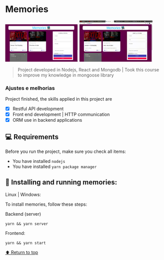 # Memories

<div >
  <img src="app-1.png" alt="Web demonstration of app" width="46%">
  <img src="app-2.gif" alt="Web demonstration of app 2" width="46%" float="right">
</div>

> Project developed in Nodejs, React and Mongodb |
> Took this course to improve my knowledge in mongoose library

### Ajustes e melhorias

Project finished, the skills applied in this project are

- [x] Restful API development
- [x] Front end development | HTTP communication
- [x] ORM use in backend applications

## 💻 Requirements

Before you run the project, make sure you check all items:
<!---Estes são apenas requisitos de exemplo. Adicionar, duplicar ou remover conforme necessário--->
* You have installed `nodejs`
* You have installed `yarn package manager`

## 🚀 Installing and running memories:

Linux | Windows:

To install memories, follow these steps:

Backend (server)
```
yarn && yarn server
```

Frontend:
```
yarn && yarn start
```


[⬆ Return to top](#Memories)<br>

